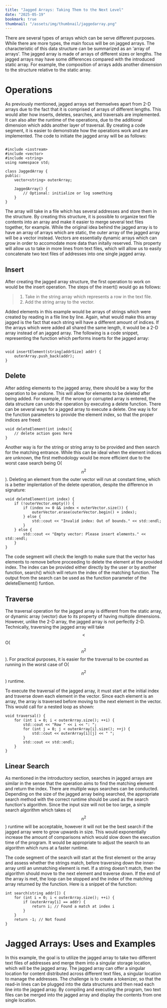 ```yaml
---
title: "Jagged Arrays: Taking Them to the Next Level"
date: "2025-05-19"
bookmark: true
thumbnail: "/assets/img/thumbnail/jaggedarray.png"
---
```


There are several types of arrays which can be serve different purposes.  While there are more types, the main focus will be on jagged arrays.  The characteristic of this data structure can be summarized as an 'array of arrays'.  The jagged array is made of arrays of different sizes or lengths.  The jagged arrays may have some differences compared with the introduced static array.  For example, the composition of arrays adds another dimension to the structure relative to the static array.

# Operations
As previously mentioned, jagged arrays set themselves apart from 2-D arrays due to the fact that it is comprised of arrays of different lengths.  This would alter how inserts, deletes, searches, and traversals are implemented.  It can also alter the runtime of the operations, due to the additional dimension which adds another layer of traversal.  By creating a code segment, it is easier to demonstrate how the operations work and are implemented.  The code to initiate the jagged array will be as follows:
```

#include <iostream>
#include <vector>
#include <string>
using namespace std;

class JaggedArray {
public:
    vector<string> outerArray;

    JaggedArray() {
        // Optional: initialize or log something
    }
}
```

The array will take in a file which has several addresses and store them in the structure.  By creating this structure, it is possible to organize text file contents into an array and make it easier to merge several text files together, for example.  While the original idea behind the jagged array is to have an array of arrays which are static, the outer array of the jagged array will be a vector instead.  Vectors are essentially dynamic arrays which can grow in order to accomodate more data than initally reserved.  This property will allow us to take in more lines from text files, which will allow us to easily concatenate two text files of addresses into one single jagged array.

## Insert
After creating the jagged array structure, the first operation to work on would be the insert operation.  The steps of the insert() would go as follows:
> 1. Take in the string array which represents a row in the text file.
> 2. Add the string array to the vector.

Added elements in this example would be arrays of strings which were created by reading in a file line by line.  Again, what would make this array jagged is the fact that each string will have a different amount of indices.  If the arrays which were added all shared the same length, it would be a 2-D array instead of an jagged array.  The following is a code snippet, representing the function which performs inserts for the jagged array:
```

void insertElement(string[addrSize] addr) {
    outerArray.push_back(addr);
}
```

## Delete
After adding elements to the jagged array, there should be a way for the operation to be undone.  This will allow for elements to be deleted after being added.  For example, if the wrong or corrupted array is entered, the data structure can undo the operation by executing a delete function.  There can be several ways for a jagged array to execute a delete.  One way is for the function parameters to provide the element index, so that the proper indices are freed:
```
void deleteElement(int index){
    // delete action goes here
}
```
Another way is for the string or string array to be provided and then search for the matching entrance.  While this can be ideal when the element indices are unknown, the first methodology would be more efficient due to the worst case search being O($$ n^2 $$).  Deleting an element from the outer vector will run at constant time, which is a better implentation of the delete operation, despite the difference in signature:
```
void deleteElement(int index) {
    if (!outerVector.empty()) {
        if (index >= 0 && index < outerVector.size()) {
            outerVector.erase(outerVector.begin() + index);
        } else {
            std::cout << "Invalid index: Out of bounds." << std::endl;
        }
    } else {
        std::cout << "Empty vector: Please insert elements." << std::endl;
    }
}
```
The code segment will check the length to make sure that the vector has elements to remove before proceeding to delete the element at the provided index.  The index can be provided either directly by the user or by another function, search() which will return the index of the matching function.  The output from the search can be used as the function parameter of the deleteElement() funtion.

## Traverse
The traversal operation for the jagged array is different from the static array, or dynamic array (vector) due to its property of having multiple dimensions.  However, unlike the 2-D array, the jagged array is not perfectly 2-D.  Technically, traversing the jagged array will take $$ \lt $$ O($$ n^2 $$).  For practical purposes, it is easier for the traversal to be counted as running in the worst case of O($$ n^2 $$) runtime.

To execute the traversal of the jagged array, it must start at the initial index and traverse down each element in the vector.  Since each element is an array, the array is traversed before moving to the next element in the vector.  This would call for a nested loop as shown:
```
void traversal() {
    for (int i = 0; i < outerArray.size(); ++i) {
        std::cout << "Row " << i << ": ";
        for (int j = 0; j < outerArray[i].size(); ++j) {
            std::cout << outerArray[i][j] << " ";
        }
        std::cout << std::endl;
    }
}
```

## Linear Search
As mentioned in the introductory section, searches in jagged arrays are similar in the sense that the operation aims to find the matching element and return the index.  There are multiple ways searches can be conducted. Depending on the size of the jagged array being searched, the appropriate search method with the correct runtime should be used as the search function's algorithm.  Since the input size will not be too large, a simple search algorithm which takes o($$ n^2 $$) runtime will be acceptable, however it will not be the best search if the jagged array were to grow upwards in size.  This would exponentially increase the amount of comparisons which would slow down the execution time of the program.  It would be appropriate to adjust the search to an algorithm which runs at a faster runtime.

The code segment of the search will start at the first element or the array and assess whether the strings match, before traversing down the inner-array until an unmatching element is met.  If a string doesn't match, then the algorithm should move to the next element and traverse down.  If the end of the array is met, the loop can be stopped and the index of the matching array returned by the function.  Here is a snippet of the function:
```
int search(string addr[]) {
    for (int i = 0; i < outerArray.size(); ++i) {
        if (outerArray[i] == addr) {
            return i; // Found a match at index i
        }
    }
    return -1; // Not found
}
```

# Jagged Arrays: Uses and Examples
In this example, the goal is to utilize the jagged array to take two different text files of addresses and merge them into a singular storage location, which will be the jagged array.  The jagged array can offer a singular location for content distributed across different text files, a singular location to manage the addresses.  The challenge is to create a tokenizer, so that the read-in lines can be plugged into the data structures and then read each line into the jagged array.  By compiling and executing the program, two text files can be merged into the jagged array and display the contents from one single location.


